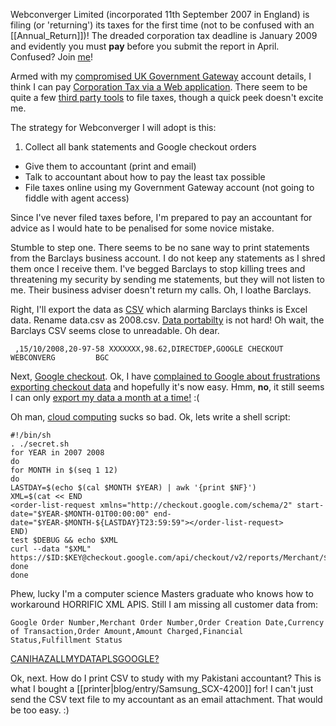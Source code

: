 Webconverger Limited (incorporated 11th September 2007 in England) is filing
(or 'returning') its taxes for the first time (not to be confused with an
[[Annual_Return]])! The dreaded corporation tax deadline is January 2009 and
evidently you must **pay** before you submit the report in April. Confused?
Join <a href="http://hendry.iki.fi/">me</a>!

Armed with my [compromised UK Government
Gateway](http://p10.hostingprod.com/@spyblog.org.uk/blog/2008/11/government-gateway-usb-memory-device-with-passwords-and-source-code-found-in-a-p.html)
account details, I think I can pay [Corporation Tax via a Web
application](https://online.hmrc.gov.uk/corporation-tax). There seem to be
quite a few [third party tools](http://www.hmrc.gov.uk/efiling/ctsoft_dev.htm)
to file taxes, though a quick peek doesn't excite me.

The strategy for Webconverger I will adopt is this:

1. Collect all bank statements and Google checkout orders
* Give them to accountant (print and email)
* Talk to accountant about how to pay the least tax possible
* File taxes online using my Government Gateway account (not going to fiddle with agent access)

Since I've never filed taxes before, I'm prepared to pay an accountant for
advice as I would hate to be penalised for some novice mistake.

Stumble to step one. There seems to be no sane way to print statements from the
Barclays business account. I do not keep any statements as I shred them once I
receive them. I've begged Barclays to stop killing trees and threatening my
security by sending me statements, but they will not listen to me. Their
business adviser doesn't return my calls. Oh, I loathe Barclays.

Right, I'll export the data as
[CSV](http://en.wikipedia.org/wiki/Comma-separated_values) which alarming
Barclays thinks is Excel data. Rename data.csv as 2008.csv. [Data
portabilty](http://www.dataportability.org/) is not hard! Oh wait, the Barclays
CSV seems close to unreadable. Oh dear.

	 ,15/10/2008,20-97-58 XXXXXXX,98.62,DIRECTDEP,GOOGLE CHECKOUT       WEBCONVERG         BGC

Next, [Google checkout](http://checkout.google.com/). Ok, I have [complained to
Google about frustrations exporting checkout
data](http://groups.google.com/group/google-checkout-uk/browse_thread/thread/1049515cc972693f/e13d8b7ac7f56c2d?#e13d8b7ac7f56c2d)
and hopefully it's now easy. Hmm, **no**, it still seems I can only [export my
data a month at a time!](https://checkout.google.com/sell/orders) :(

Oh man, [cloud
computing](http://natalian.org/archives/2008/10/29/come-down-from-the-clouds/)
sucks so bad. Ok, lets write a shell script:

	#!/bin/sh
	. ./secret.sh
	for YEAR in 2007 2008
	do
	for MONTH in $(seq 1 12)
	do
	LASTDAY=$(echo $(cal $MONTH $YEAR) | awk '{print $NF}')
	XML=$(cat << END
	<order-list-request xmlns="http://checkout.google.com/schema/2" start-date="$YEAR-$MONTH-01T00:00:00" end-date="$YEAR-$MONTH-${LASTDAY}T23:59:59"></order-list-request>
	END)
	test $DEBUG && echo $XML
	curl --data "$XML" https://$ID:$KEY@checkout.google.com/api/checkout/v2/reports/Merchant/$ID
	done
	done

Phew, lucky I'm a computer science Masters graduate who knows how to workaround
HORRIFIC XML APIS. Still I am missing all customer data from:

	Google Order Number,Merchant Order Number,Order Creation Date,Currency of Transaction,Order Amount,Amount Charged,Financial Status,Fulfillment Status

[CANIHAZALLMYDATAPLSGOOGLE?](http://groups.google.com/group/google-checkout-uk/browse_frm/thread/3ee23860164ea477/6b0794764f468872?lnk=gst&q=export+data#6b0794764f468872)

Ok, next. How do I print CSV to study with my Pakistani accountant? This is
what I bought a [[printer|blog/entry/Samsung_SCX-4200]] for! I can't just send
the CSV text file to my accountant as an email attachment. That would be too
easy. :)
